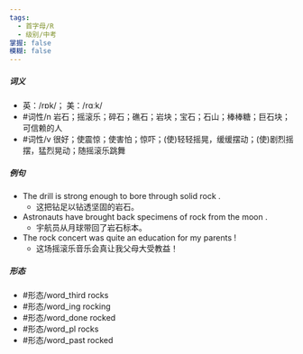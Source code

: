 ```yaml
---
tags:
  - 首字母/R
  - 级别/中考
掌握: false
模糊: false
---
```

##### 词义
- 英：/rɒk/； 美：/rɑːk/
- #词性/n  岩石；摇滚乐；碎石；礁石；岩块；宝石；石山；棒棒糖；巨石块；可信赖的人
- #词性/v  很好；使震惊；使害怕；惊吓；(使)轻轻摇晃，缓缓摆动；(使)剧烈摇摆，猛烈晃动；随摇滚乐跳舞
##### 例句
- The drill is strong enough to bore through solid rock .
	- 这把钻足以钻透坚固的岩石。
- Astronauts have brought back specimens of rock from the moon .
	- 宇航员从月球带回了岩石标本。
- The rock concert was quite an education for my parents !
	- 这场摇滚乐音乐会真让我父母大受教益！
##### 形态
- #形态/word_third rocks
- #形态/word_ing rocking
- #形态/word_done rocked
- #形态/word_pl rocks
- #形态/word_past rocked
